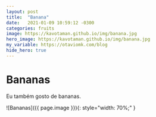 ```yaml
---
layout: post
title:  "Banana"
date:   2021-01-09 10:59:12 -0300
categories: fruits
image: https://kavotaman.github.io/img/banana.jpg
hero_image: https://kavotaman.github.io/img/banana.jpg
my_variable: https://otaviomk.com/blog
hide_hero: true
---
```

# Bananas

Eu também gosto de bananas.

![Bananas]({{ page.image }}){: style="width: 70%;" }

